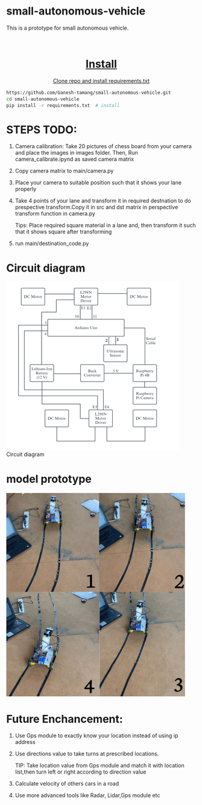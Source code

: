# small-autonomous-vehicle
This is a prototype for small autonomous vehicle.

<div>
  <p>
    <a align="center" href="https://github.com/Ganesh-tamang/small-autonomous-vehicle" target="_blank">
  </p>

<br>

<div>


# Install

Clone repo and install requirements.txt

```bash
https://github.com/Ganesh-tamang/small-autonomous-vehicle.git
cd small-autonomous-vehicle
pip install -r requirements.txt  # install
```

# STEPS TODO:
1. Camera calibration: Take 20 pictures of chess board from your camera and place the images in images folder. Then, Run camera_calibrate.ipynd as saved camera matrix
2. Copy camera matrix to main/camera.py
3. Place your camera to suitable position such that it shows your lane properly 
4. Take 4 points of your lane and transform it in required destnation to do prespective transform.Copy it in src and dst matrix in perspective transform function  in camera.py

    Tips: Place required square material in a lane and, then transform it such that it shows square  after transforming
    
5. run main/destination_code.py

# Circuit diagram
![circuit Diagram](./assests/circuit.png)
Circuit diagram


# model prototype
![model](./assests/moving.png)


# Future Enchancement:
1. Use Gps module to exactly know your location instead of using ip address
2. Use directions value to take turns at prescribed locations. 
 
    TIP: Take location value from Gps module and match it with location list,then turn left or right according to direction value

3. Calculate velocity of others cars in a road
4. Use more advanced tools like Radar, Lidar,Gps module etc 
